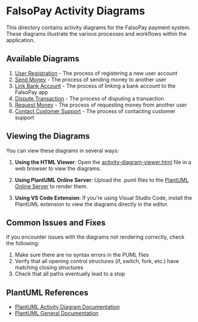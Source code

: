 # FalsoPay Activity Diagrams

This directory contains activity diagrams for the FalsoPay payment system. These diagrams illustrate the various processes and workflows within the application.

## Available Diagrams

1. [User Registration](user-registration.puml) - The process of registering a new user account
2. [Send Money](send-money.puml) - The process of sending money to another user
3. [Link Bank Account](link-bank-account.puml) - The process of linking a bank account to the FalsoPay app
4. [Dispute Transaction](dispute-transaction.puml) - The process of disputing a transaction
5. [Request Money](request-money.puml) - The process of requesting money from another user
6. [Contact Customer Support](contact-customer-support.puml) - The process of contacting customer support

## Viewing the Diagrams

You can view these diagrams in several ways:

1. **Using the HTML Viewer**: Open the [activity-diagram-viewer.html](activity-diagram-viewer.html) file in a web browser to view the diagrams.

2. **Using PlantUML Online Server**: Upload the .puml files to the [PlantUML Online Server](http://www.plantuml.com/plantuml/uml/) to render them.

3. **Using VS Code Extension**: If you're using Visual Studio Code, install the PlantUML extension to view the diagrams directly in the editor.

## Common Issues and Fixes

If you encounter issues with the diagrams not rendering correctly, check the following:

1. Make sure there are no syntax errors in the PUML files
2. Verify that all opening control structures (if, switch, fork, etc.) have matching closing structures
3. Check that all paths eventually lead to a stop

## PlantUML References

- [PlantUML Activity Diagram Documentation](https://plantuml.com/activity-diagram-beta)
- [PlantUML General Documentation](https://plantuml.com/) 